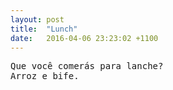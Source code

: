 ```yaml
---
layout: post
title:  "Lunch"
date:   2016-04-06 23:23:02 +1100
---
```


<pre>
Que você comerás para lanche?
Arroz e bife.
</pre>

